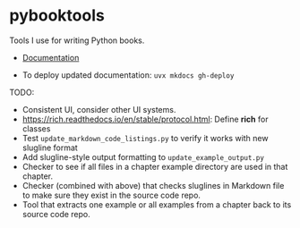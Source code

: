 # pybooktools

Tools I use for writing Python books.

- [Documentation](https://bruceeckel.github.io/pybooktools/)

- To deploy updated documentation: `uvx mkdocs gh-deploy`

TODO:
- Consistent UI, consider other UI systems.
- https://rich.readthedocs.io/en/stable/protocol.html: Define __rich__ for classes
- Test `update_markdown_code_listings.py` to verify it works with new slugline format
- Add slugline-style output formatting to `update_example_output.py`
- Checker to see if all files in a chapter example directory are used in that chapter.
- Checker (combined with above) that checks sluglines in Markdown file to make sure they exist in the source code repo.
- Tool that extracts one example or all examples from a chapter back to its source code repo.
